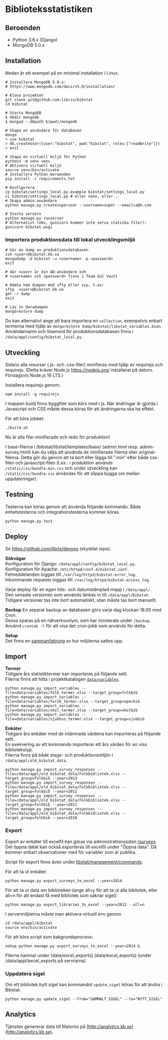 # Biblioteksstatistiken

## Beroenden

* Python 3.6.x (Django)
* MongoDB 5.0.x

## Installation

Nedan är ett exempel på en minimal installation i Linux.  

	# Installera MongoDB 5.0.x:
    # https://www.mongodb.com/docs/v5.0/installation/

	# Klona projektet
	git clone git@github.com:libris/bibstat
	cd bibstat

	# Starta MongoDB
	$ mkdir mongodb
	$ mongod --dbpath $(pwd)/mongodb

	# Skapa en användare för databasen
	mongo
	> use bibstat
	> db.createUser({user:"bibstat", pwd:"bibstat", roles:["readWrite"]})
	> exit

	# Skapa en virtuell miljö för Python
    python3 -m venv venv
    # Aktivera virtuell miljö
    source venv/bin/activate
    # Installera Python-beroenden
    pip install -r requirements.txt

	# Konfigurera
	cp bibstat/settings_local.py.example bibstat/settings_local.py
    vi bibstat/settings_local.py # eller nano, eller...
    # Skapa admin-användare
	python manage.py createsuperuser --username=super --email=a@b.com

	# Starta servern
	python manage.py runserver
    # Alternativt (obs, gunicorn kommer inte serva statiska filer):
    gunicorn bibstat.wsgi

### Importera produktionsdata till lokal utvecklingsmiljö

    # Gör en dump av produktionsdatabasen
    ssh <user>@bibstat.kb.se
    mongodump -d bibstat -u <username> -p <password>
    exit
    
    # där <user> är din AD-användare och
    # <username> och <password> finns i Team Gul Vault

    # Hämta hem dumpen med sftp eller scp, t.ex:
    sftp  <user>@bibstat.kb.se
    get -r dump
    exit

    # Läs in datadumpen
    mongorestore dump

Du kan alternativt ange att bara importera en `collection`, exempelvis enbart termerna med hjälp av
`mongorestore dump/bibstat/libstat_variables.bson`. Användarnamn och lösenord för produktionsdatabasen
finns i `/data/appl/config/bibstat_local.py`.

## Utveckling

Sidans alla resurser (.js- och .css-filer) minifieras med hjälp av requirejs och requirejs.
(Detta kräver Node.js https://nodejs.org/ installerat på datorn. Förslagsvis Node.js 16 LTS.)

Installera requirejs genom:

    npm install -g requirejs

I mappen build finns byggfiler som körs med r.js. När ändringar är gjorda i Javascript och CSS måste dessa köras för att ändringarna ska ha effekt.

För att köra jobbet:

    ./build.sh

Nu är alla filer minifierade och redo för produktion!

I base-filerna i /bibstat/libstat/templates/base/ (admin.html resp. admin-survey.html) kan du välja att använda de
minifierade filerna eller original-filerna. 
Detta gör du genom att ta bort eller lägga till ".min" efter både css-filen och javascript-filen
(t.ex.: i produktion används `/static/css/bundle.min.css` och under utveckling kan `/static/css/bundle.css` användas
för att slippa bygga om mellan uppdateringar).


## Testning

Testerna kan köras genom att använda följande kommando.
Både enhetstesterna och integrationstesterna kommer köras.

	python manage.py test

## Deploy

Se https://github.com/libris/devops (skyddat repo).

**Sökvägar**  
Konfiguration för Django: `/data/appl/config/bibstat_local.py`.  
Konfiguration för Apache: `/etc/httpd/conf.d/bibstat.conf`.  
Felmeddelanden loggas till: `/var/log/httpd/bibstat-error_log`.  
Inkommande requests loggas till: `/var/log/httpd/bibstat-access_log`.

Varje deploy får en egen tids- och datumstämplad mapp i `/data/appl/`.  
Den senaste versionen som används länkas in till `/data/appl/bibstat`.  
Tidigare versioner tas inte bort automatiskt, utan måste tas bort manuellt.

**Backup**
En separat backup av databasen görs varje dag klockan 18.00 med Cron.  
Dessa sparas på en nätverksvolym, som har monterats under `/backup`.  
Använd `crontab -l` för att visa det cron-jobb som används för detta.

**Setup**  
Det finns en [sammanfattning](docs/servers.md) av hur miljöerna sattes upp.

## Import

**Termer**  
Tidigare års statistiktermer kan importeras på följande sett.  
Filerna finns att hitta i projektkatalogen [`data/variables`](data/variables).

	python manage.py import_variables --file=data/variables/folk_termer.xlsx --target_group=folkbib	
	python manage.py import_variables --file=data/variables/forsk_termer.xlsx --target_group=specbib
	python manage.py import_variables --file=data/variables/skol_termer.xlsx --target_group=skolbib
	python manage.py import_variables --file=data/variables/sjukhus_termer.xlsx --target_group=sjukbib

**Enkäter**  
Tidigare års enkäter med de inlämnade värdena kan importeras på följande sett.  
En exekvering av ett kommando importerar ett års värden för en viss bibliotekstyp.  
Filerna finns på både stage- och produktionsmiljön i `/data/appl/old_bibstat_data`.

	python manage.py import_survey_responses --file=/data/appl/old_bibstat_data/Folkbibliotek.xlsx --target_group=folkbib --year=2013
	python manage.py import_survey_responses --file=/data/appl/old_bibstat_data/Folkbibliotek.xlsx --target_group=folkbib --year=2012
	python manage.py import_survey_responses --file=/data/appl/old_bibstat_data/Folkbibliotek.xlsx --target_group=folkbib --year=2011
	python manage.py import_survey_responses --file=/data/appl/old_bibstat_data/Folkbibliotek.xlsx --target_group=folkbib --year=2010

### Export
Export av enkäter till excelfil kan göras via administrationssidan [/surveys](https://bibstat.kb.se/surveys). Det öppna datat kan också exporteras till excelfil under "Öppna data". Då kommer enbart observationer med för variabler som är publika.

Script för export finns även under [libstat/management/commands]([libstat/management/commands).

För att ta ut enkäter:

	python manage.py export_surveys_to_excel --year=2014

För att ta ut data om biblioteken (ange all=y för att ta ut alla bibliotek, eller all=n för att endast få med bibliotek som saknar sigel):

	python manage.py export_libraries_to_excel --year=2012 --all=n
	
I servermiljöerna måste man aktivera virtuell env genom 
    
    cd /data/appl/bibstat
    source env/bin/activate
    
För att köra script som bakgrundsprocess:
    
    nohup python manage.py export_surveys_to_excel --year=2014 &
	
Filerna hamnar under [data/excel_exports] (data/excel_exports) (under /data/appl/excel_exports på servrarna)

### Uppdatera sigel

Om ett bibliotek bytt sigel kan kommandot `update_sigel` köras för att ändra i Bibstat:

    python manage.py update_sigel --from="GAMMALT_SIGEL" --to="NYTT_SIGEL"

## Analytics

Tjänsten genererar data till Matomo på [http://analytics.kb.se](http://analytics.kb.se).
